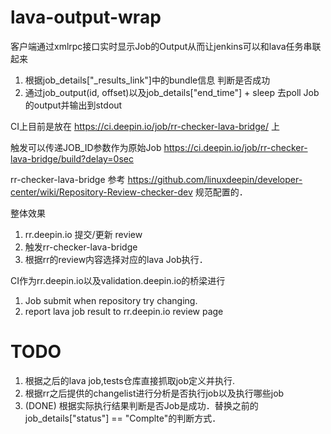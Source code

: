 # lava-output-wrap

客户端通过xmlrpc接口实时显示Job的Output从而让jenkins可以和lava任务串联起来

1. 根据job\_details["_results_link"]中的bundle信息 判断是否成功
2. 通过job\_output(id, offset)以及job_details["end\_time"] + sleep 去poll
   Job的output并输出到stdout

CI上目前是放在 https://ci.deepin.io/job/rr-checker-lava-bridge/ 上

触发可以传递JOB_ID参数作为原始Job https://ci.deepin.io/job/rr-checker-lava-bridge/build?delay=0sec

rr-checker-lava-bridge 参考 https://github.com/linuxdeepin/developer-center/wiki/Repository-Review-checker-dev
规范配置的．　

整体效果

1. rr.deepin.io 提交/更新 review
2. 触发rr-checker-lava-bridge
3. 根据rr的review内容选择对应的lava Job执行．　


CI作为rr.deepin.io以及validation.deepin.io的桥梁进行
1. Job submit when repository try changing.
2. report lava job result to rr.deepin.io review page


# TODO

1. 根据之后的lava job,tests仓库直接抓取job定义并执行.
2. 根据rr之后提供的changelist进行分析是否执行job以及执行哪些job
3. (DONE) 根据实际执行结果判断是否Job是成功．替换之前的job\_details["status"] == "Complte"的判断方式．
